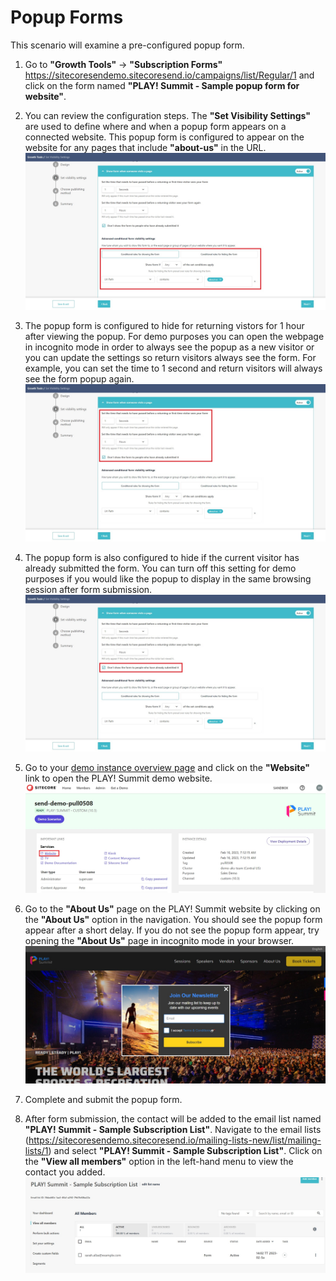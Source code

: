 # Popup Forms

This scenario will examine a pre-configured popup form.

1. Go to  **"Growth Tools"** -> **"Subscription Forms"** <https://sitecoresendemo.sitecoresend.io/campaigns/list/Regular/1> and click on the form named **"PLAY! Summit - Sample popup form for website"**.

1. You can review the configuration steps. The **"Set Visibility Settings"** are used to define where and when a popup form appears on a connected website. This popup form is configured to appear on the website for any pages that include **"about-us"** in the URL.
![Open website](./media/popup-website-2.jpg)

1. The popup form is configured to hide for returning vistors for 1 hour after viewing the popup. For demo purposes you can open the webpage in incognito mode in order to always see the popup as a new visitor or you can update the settings so return visitors always see the form. For example, you can set the time to 1 second and return visitors will always see the form popup again.
![Hide for returning visitors](./media/popup-website-3.jpg)

1. The popup form is also configured to hide if the current visitor has already submitted the form. You can turn off this setting for demo purposes if you would like the popup to display in the same browsing session after form submission.
![Hide if form submitted](./media/popup-website-5.jpg)

1. Go to your [demo instance overview page](https://portal.sitecoredemo.com/instance/{{demoId}}) and click on the **"Website"** link to open the PLAY! Summit demo website.
![Open website](./media/popup-website-1.jpg)

1. Go to the **"About Us"** page on the PLAY! Summit website by clicking on the **"About Us"** option in the navigation. You should see the popup form appear after a short delay. If you do not see the popup form appear, try opening the **"About Us"** page in incognito mode in your browser.
![Navigate to About Us page](./media/popup-website-6.jpg)

1. Complete and submit the popup form.

1. After form submission, the contact will be added to the email list named **"PLAY! Summit - Sample Subscription List"**. Navigate to the email lists (<https://sitecoresendemo.sitecoresend.io/mailing-lists-new/list/mailing-lists/1>) and select **"PLAY! Summit - Sample Subscription List"**. Click on the **"View all members"** option in the left-hand menu to view the contact you added.
![Sample List](./media/form-3.jpg)
